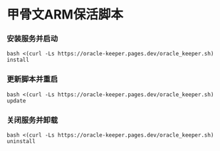 # 甲骨文ARM保活脚本


### 安装服务并启动

```
bash <(curl -Ls https://oracle-keeper.pages.dev/oracle_keeper.sh) install
```

### 更新脚本并重启

```
bash <(curl -Ls https://oracle-keeper.pages.dev/oracle_keeper.sh) update
```

### 关闭服务并卸载

```
bash <(curl -Ls https://oracle-keeper.pages.dev/oracle_keeper.sh) uninstall
```